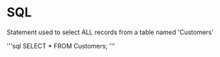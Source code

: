 # SQL

Statement used to select ALL records from a table named 'Customers'

'''sql
SELECT * FROM Customers;
'''

